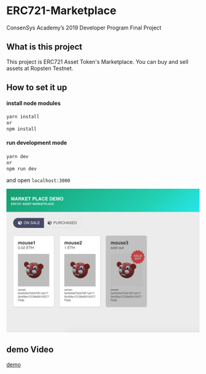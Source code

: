 # ERC721-Marketplace
ConsenSys Academy’s 2019 Developer Program Final Project

## What is this project

This project is ERC721 Asset Token's Marketplace.
You can buy and sell assets at Ropsten Testnet.

## How to set it up

#### install node modules
```
yarn install
or
npm install
```

#### run development mode
```
yarn dev
or
npm run dev
```

and open `localhost:3000`


<img src="./assets/images/cap.png">

## demo Video

[demo](./assets/demo.mov)
